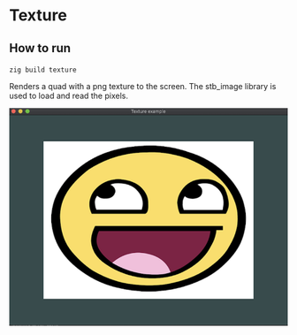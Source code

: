 # Texture

## How to run

`zig build texture`

Renders a quad with a png texture to the screen. The stb_image library is used to load and read the pixels.

![Texture output](../../webpage/texture.png)
